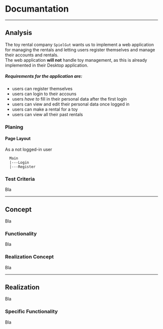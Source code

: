 # Documantation

******
## Analysis

The toy rental company `SpielGut` wants us to implement a web application for managing
the rentals and letting users register themselves and manage their accounts and rentals.  
The web application **will not** handle toy management, as this is already implemented in their
Desktop application.  

##### Requirements for the application are:
 * users can register themselves
 * users can login to their accouns
 * users *have to* fill in their personal data after the first login
 * users can view and edit their personal data once logged in
 * users can make a rental for a toy
 * users can view all their past rentals


### Planing

#### Page Layout

As a not logged-in user

```
  Main
  |---Login
  |---Register
```



### Test Criteria

Bla


******
## Concept

Bla

### Functionality

Bla

### Realization Concept

Bla

******
## Realization

Bla

### Specific Functionality

Bla




